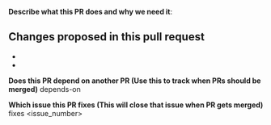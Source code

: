 **Describe what this PR does and why we need it**:

Changes proposed in this pull request
 -
 -
 -

**Does this PR depend on another PR (Use this to track when PRs should be merged)**
depends-on <PR>

**Which issue this PR fixes (This will close that issue when PR gets merged)**
fixes <issue_number>
